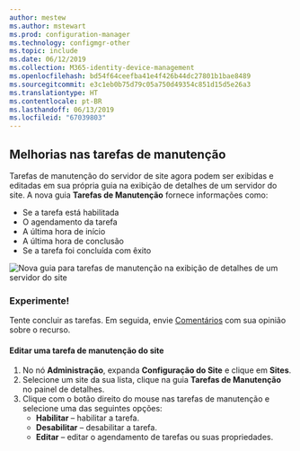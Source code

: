 ```yaml
---
author: mestew
ms.author: mstewart
ms.prod: configuration-manager
ms.technology: configmgr-other
ms.topic: include
ms.date: 06/12/2019
ms.collection: M365-identity-device-management
ms.openlocfilehash: bd54f64ceefba41e4f426b44dc27801b1bae8489
ms.sourcegitcommit: e3c1eb0b75d79c05a750d49354c851d15d5e26a3
ms.translationtype: HT
ms.contentlocale: pt-BR
ms.lasthandoff: 06/13/2019
ms.locfileid: "67039803"
---
```

## <a name="improvements-to-maintenance-tasks"></a>Melhorias nas tarefas de manutenção

Tarefas de manutenção do servidor de site agora podem ser exibidas e editadas em sua própria guia na exibição de detalhes de um servidor do site. A nova guia **Tarefas de Manutenção** fornece informações como:

- Se a tarefa está habilitada
- O agendamento da tarefa
- A última hora de início
- A última hora de conclusão
- Se a tarefa foi concluída com êxito

![Nova guia para tarefas de manutenção na exibição de detalhes de um servidor do site](../../media/3555894-maintenance-tasks.png)

### <a name="try-it-out"></a>Experimente!

Tente concluir as tarefas. Em seguida, envie [Comentários](/sccm/core/understand/find-help#product-feedback) com sua opinião sobre o recurso.

#### <a name="edit-a-site-maintenance-task"></a>Editar uma tarefa de manutenção do site

1. No nó **Administração**, expanda **Configuração do Site** e clique em **Sites**.
1. Selecione um site da sua lista, clique na guia **Tarefas de Manutenção** no painel de detalhes.
1. Clique com o botão direito do mouse nas tarefas de manutenção e selecione uma das seguintes opções: 
     - **Habilitar** – habilitar a tarefa.
     - **Desabilitar** – desabilitar a tarefa.
     - **Editar** – editar o agendamento de tarefas ou suas propriedades.

